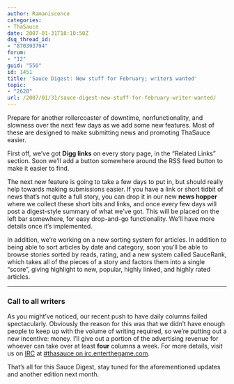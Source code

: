 ```yaml
---
author: Ramaniscence
categories:
- ThaSauce
date: 2007-01-31T18:10:50Z
dsq_thread_id:
- "870393794"
forum:
- "12"
guid: "550"
id: 1451
title: 'Sauce Digest: New stuff for February; writer$ wanted'
topic:
- "2628"
url: /2007/01/31/sauce-digest-new-stuff-for-february-writer-wanted/
---
```


Prepare for another rollercoaster of downtime, nonfunctionality, and slowness over the next few days as we add some new features. Most of these are designed to make submitting news and promoting ThaSauce easier.
  
First off, we&#8217;ve got **Digg links** on every story page, in the &#8220;Related Links&#8221; section. Soon we&#8217;ll add a button somewhere around the RSS feed button to make it easier to find.

The next new feature is going to take a few days to put in, but should really help towards making submissions easier. If you have a link or short tidbit of news that&#8217;s not quite a full story, you can drop it in our new **news hopper** where we collect these short bits and links, and once every few days will post a digest-style summary of what we&#8217;ve got. This will be placed on the left bar somewhere, for easy drop-and-go functionality. We&#8217;ll have more details once it&#8217;s implemented.

In addition, we&#8217;re working on a new sorting system for articles. In addition to being able to sort articles by date and category, soon you&#8217;ll be able to browse stories sorted by reads, rating, and a new system called SauceRank, which takes all of the pieces of a story and factors them into a single &#8220;score&#8221;, giving highlight to new, popular, highly linked, and highly rated articles.

* * *

### Call to all writers

As you might&#8217;ve noticed, our recent push to have daily columns failed spectacularly. Obviously the reason for this was that we didn&#8217;t have enough people to keep up with the volume of writing required, so we&#8217;re putting out a new incentive: money. I&#8217;ll give out a portion of the advertising revenue for whoever can take over at least **four** columns a week. For more details, visit us on [IRC](modules.php?name=Chat) at [#thasauce on irc.enterthegame.com](irc://irc.enterthegame.com/thasauce).

That&#8217;s all for this Sauce Digest, stay tuned for the aforementioned updates and another edition next month.